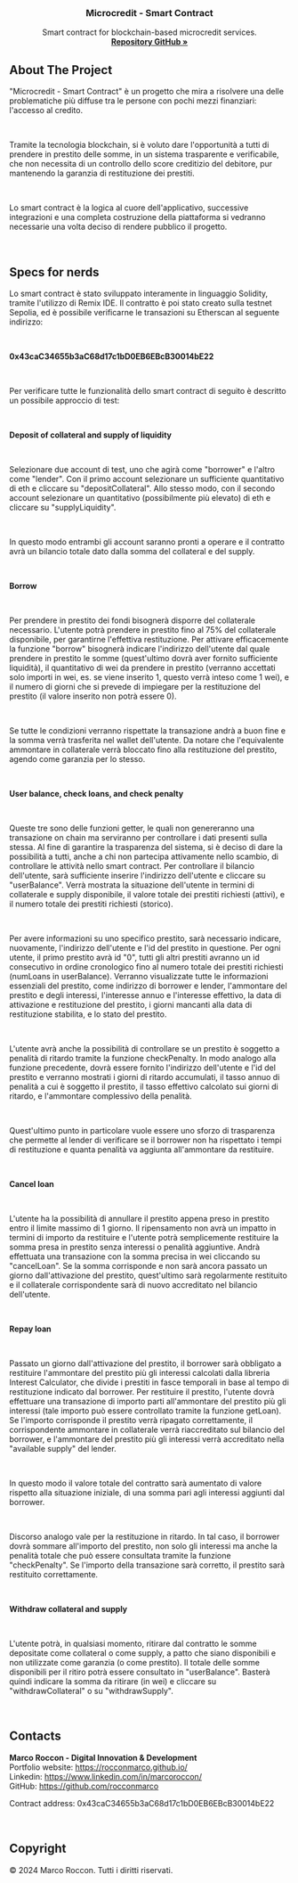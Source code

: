 <br />
<div id="readme-top" align="center">

<h3 align="center">Microcredit - Smart Contract</h3>

  <p align="center">
    Smart contract for blockchain-based microcredit services.
    <br />
    <a href="https://github.com/rocconmarco/loan-manager"><strong>Repository GitHub »</strong></a>
    <br />
  </p>
</div>

## About The Project

"Microcredit - Smart Contract" è un progetto che mira a risolvere una
delle problematiche più diffuse tra le persone con pochi mezzi finanziari:
l'accesso al credito. 

<br>

Tramite la tecnologia blockchain, si è voluto dare l'opportunità a tutti di prendere
in prestito delle somme, in un sistema trasparente e verificabile, che non necessita
di un controllo dello score creditizio del debitore, pur mantenendo la 
garanzia di restituzione dei prestiti.

<br>

Lo smart contract è la logica al cuore dell'applicativo, successive
integrazioni e una completa costruzione della piattaforma si vedranno necessarie
una volta deciso di rendere pubblico il progetto.

<br>

## Specs for nerds

Lo smart contract è stato sviluppato interamente in linguaggio Solidity,
tramite l'utilizzo di Remix IDE. Il contratto è poi stato creato sulla
testnet Sepolia, ed è possibile verificarne le transazioni su Etherscan
al seguente indirizzo:

<br>

<strong>0x43caC34655b3aC68d17c1bD0EB6EBcB30014bE22</strong>

<br>

Per verificare tutte le funzionalità dello smart contract di seguito
è descritto un possibile approccio di test:

<br>

<strong>Deposit of collateral and supply of liquidity</strong>

<br>

Selezionare due account di test, uno che agirà come "borrower" e l'altro come 
"lender". Con il primo account selezionare un sufficiente quantitativo di eth
e cliccare su "depositCollateral". Allo stesso modo, con il secondo account
selezionare un quantitativo (possibilmente più elevato) di eth e cliccare su
"supplyLiquidity".

<br>

In questo modo entrambi gli account saranno pronti a operare e il contratto
avrà un bilancio totale dato dalla somma del collateral e del supply.

<br>

<strong>Borrow</strong>

<br>

Per prendere in prestito dei fondi bisognerà disporre del collaterale necessario.
L'utente potrà prendere in prestito fino al 75% del collaterale disponibile,
per garantirne l'effettiva restituzione. Per attivare efficacemente la funzione
"borrow" bisognerà indicare l'indirizzo dell'utente dal quale prendere in prestito
le somme (quest'ultimo dovrà aver fornito sufficiente liquidità), il quantitativo
di wei da prendere in prestito (verranno accettati solo importi in wei, es. se viene
inserito 1, questo verrà inteso come 1 wei), e il numero di giorni che si prevede
di impiegare per la restituzione del prestito (il valore inserito non potrà essere 0).

<br>

Se tutte le condizioni verranno rispettate la transazione andrà a buon fine e 
la somma verrà trasferita nel wallet dell'utente. Da notare che l'equivalente
ammontare in collaterale verrà bloccato fino alla restituzione del prestito, agendo
come garanzia per lo stesso.

<br>

<strong>User balance, check loans, and check penalty</strong>

<br>

Queste tre sono delle funzioni getter, le quali non genereranno una transazione
on chain ma serviranno per controllare i dati presenti sulla stessa. Al fine 
di garantire la trasparenza del sistema, si è deciso di dare la possibilità a tutti,
anche a chi non partecipa attivamente nello scambio, di controllare le attività
nello smart contract. Per controllare il bilancio dell'utente, sarà sufficiente
inserire l'indirizzo dell'utente e cliccare su "userBalance". Verrà mostrata la situazione
dell'utente in termini di collaterale e supply disponibile, il valore totale dei
prestiti richiesti (attivi), e il numero totale dei prestiti richiesti (storico).

<br>

Per avere informazioni su uno specifico prestito, sarà necessario indicare, nuovamente,
l'indirizzo dell'utente e l'id del prestito in questione. Per ogni utente, il primo prestito
avrà id "0", tutti gli altri prestiti avranno un id consecutivo in ordine cronologico
fino al numero totale dei prestiti richiesti (numLoans in userBalance). Verranno visualizzate
tutte le informazioni essenziali del prestito, come indirizzo di borrower e lender, l'ammontare 
del prestito e degli interessi, l'interesse annuo e l'interesse effettivo, la data di 
attivazione e restituzione del prestito, i giorni mancanti alla data di restituzione stabilita, e 
lo stato del prestito.

<br>

L'utente avrà anche la possibilità di controllare se un prestito è soggetto
a penalità di ritardo tramite la funzione checkPenalty. In modo analogo alla funzione
precedente, dovrà essere fornito l'indirizzo dell'utente e l'id del prestito e verranno
mostrati i giorni di ritardo accumulati, il tasso annuo di penalità a cui è soggetto
il prestito, il tasso effettivo calcolato sui giorni di ritardo, e l'ammontare complessivo
della penalità.

<br>

Quest'ultimo punto in particolare vuole essere uno sforzo di trasparenza che permette
al lender di verificare se il borrower non ha rispettato i tempi di restituzione
e quanta penalità va aggiunta all'ammontare da restituire.

<br>

<strong>Cancel loan</strong>

<br>

L'utente ha la possibilità di annullare il prestito appena preso in prestito
entro il limite massimo di 1 giorno. Il ripensamento non avrà un impatto in termini
di importo da restituire e l'utente potrà semplicemente restituire la somma
presa in prestito senza interessi o penalità aggiuntive. Andrà effettuata una transazione
con la somma precisa in wei cliccando su "cancelLoan". Se la somma corrisponde e non
sarà ancora passato un giorno dall'attivazione del prestito, quest'ultimo sarà 
regolarmente restituito e il collaterale corrispondente sarà di nuovo accreditato
nel bilancio dell'utente.

<br>

<strong>Repay loan</strong>

<br>

Passato un giorno dall'attivazione del prestito, il borrower sarà obbligato
a restituire l'ammontare del prestito più gli interessi calcolati dalla libreria
Interest Calculator, che divide i prestiti in fasce temporali in base al tempo
di restituzione indicato dal borrower. Per restituire il prestito, l'utente 
dovrà effettuare una transazione di importo parti all'ammontare del prestito più
gli interessi (tale importo può essere controllato tramite la funzione getLoan).
Se l'importo corrisponde il prestito verrà ripagato correttamente, il corrispondente
ammontare in collaterale verrà riaccreditato sul bilancio del borrower, e l'ammontare
del prestito più gli interessi verrà accreditato nella "available supply" del lender.

<br>

In questo modo il valore totale del contratto sarà aumentato di valore rispetto alla
situazione iniziale, di una somma pari agli interessi aggiunti dal borrower.

<br>

Discorso analogo vale per la restituzione in ritardo. In tal caso, il borrower dovrà sommare
all'importo del prestito, non solo gli interessi ma anche la penalità totale che può essere
consultata tramite la funzione "checkPenalty". Se l'importo della transazione sarà corretto,
il prestito sarà restituito correttamente.

<br>

<strong>Withdraw collateral and supply</strong>

<br>

L'utente potrà, in qualsiasi momento, ritirare dal contratto le somme depositate come collateral
o come supply, a patto che siano disponibili e non utilizzate come garanzia (o come prestito).
Il totale delle somme disponibili per il ritiro potrà essere consultato in "userBalance". Basterà
quindi indicare la somma da ritirare (in wei) e cliccare su "withdrawCollateral" o su "withdrawSupply".

<br>

## Contacts

<b>Marco Roccon - Digital Innovation & Development</b><br>
Portfolio website: https://rocconmarco.github.io/<br>
Linkedin: https://www.linkedin.com/in/marcoroccon/<br>
GitHub: https://github.com/rocconmarco

Contract address: 0x43caC34655b3aC68d17c1bD0EB6EBcB30014bE22

<br>

## Copyright

© 2024 Marco Roccon. Tutti i diritti riservati.
